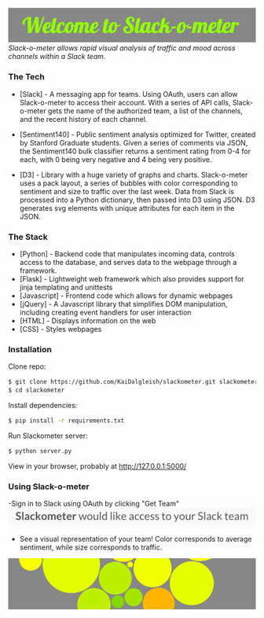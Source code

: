 ![image](/static/welcome.png)
*Slack-o-meter allows rapid visual analysis of traffic and mood across channels within a Slack team.*

### The Tech

* [Slack] - A messaging app for teams. Using OAuth, users can allow Slack-o-meter to access their account. With a series of API calls, Slack-o-meter gets the name of the authorized team, a list of the channels, and the recent history of each channel.

* [Sentiment140] - Public sentiment analysis optimized for Twitter, created by Stanford Graduate students. Given a series of comments via JSON, the Sentiment140 bulk classifier returns a sentiment rating from 0-4 for each, with 0 being very negative and 4 being very positive. 

* [D3] - Library with a huge variety of graphs and charts. Slack-o-meter uses a pack layout, a series of bubbles with color corresponding to sentiment and size to traffic over the last week. Data from Slack is processed into a Python dictionary, then passed into D3 using JSON. D3 generates svg elements with unique attributes for each item in the JSON. 


### The Stack

* [Python] - Backend code that manipulates incoming data, controls access to the database, and serves data to the webpage through a framework.
* [Flask] - Lightweight web framework which also provides support for jinja templating and unittests
* [Javascript] - Frontend code which allows for dynamic webpages
* [jQuery] - A Javascript library that simplifies DOM manipulation, including creating event handlers for user interaction
* [HTML] - Displays information on the web
* [CSS] - Styles webpages

### Installation

Clone repo:
```sh
$ git clone https://github.com/KaiDalgleish/slackometer.git slackometer
$ cd slackometer
```

Install dependencies:
```sh
$ pip install -r requirements.txt
```

Run Slackometer server:
```sh
$ python server.py
```
View in your browser, probably at http://127.0.0.1:5000/ 

### Using Slack-o-meter

-Sign in to Slack using OAuth by clicking "Get Team"
![image](/static/allow_slack.png)

- See a visual representation of your team! Color corresponds to average sentiment, while size corresponds to traffic. 

![image](/static/bubbles.png)

